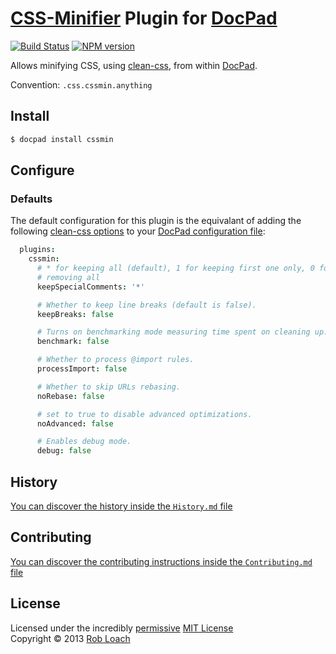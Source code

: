 # [CSS-Minifier](http://github.com/GoalSmashers/clean-css) Plugin for [DocPad](http://docpad.org)

[![Build Status](https://secure.travis-ci.org/RobLoach/docpad-plugin-cssmin.png?branch=master)](http://travis-ci.org/RobLoach/docpad-plugin-cssmin "Check this project's build status on TravisCI")
[![NPM version](https://badge.fury.io/js/docpad-plugin-cssmin.png)](http://badge.fury.io/js/docpad-plugin-cssmin "View this project on NPM")

Allows minifying CSS, using [clean-css](http://github.com/GoalSmashers/clean-css),
from within [DocPad](https://docpad.org).

Convention:  `.css.cssmin.anything`


## Install

```bash
$ docpad install cssmin
```


## Configure

### Defaults

The default configuration for this plugin is the equivalant of adding the
following [clean-css options](https://github.com/GoalSmashers/clean-css#how-to-use-clean-css-programmatically)
to your [DocPad configuration file](http://docpad.org/docs/config):

``` coffee
  plugins:
    cssmin:
      # * for keeping all (default), 1 for keeping first one only, 0 for
      # removing all
      keepSpecialComments: '*'

      # Whether to keep line breaks (default is false).
      keepBreaks: false

      # Turns on benchmarking mode measuring time spent on cleaning up.
      benchmark: false

      # Whether to process @import rules.
      processImport: false

      # Whether to skip URLs rebasing.
      noRebase: false

      # set to true to disable advanced optimizations.
      noAdvanced: false

      # Enables debug mode.
      debug: false
```


## History
[You can discover the history inside the `History.md` file](https://github.com/robloach/docpad-plugin-htmlmin/blob/master/History.md#files)


## Contributing
[You can discover the contributing instructions inside the `Contributing.md` file](https://github.com/robloach/docpad-plugin-htmlmin/blob/master/Contributing.md#files)


## License
Licensed under the incredibly [permissive](http://en.wikipedia.org/wiki/Permissive_free_software_licence) [MIT License](http://creativecommons.org/licenses/MIT/)
<br/>Copyright &copy; 2013 [Rob Loach](http://robloach.net)

